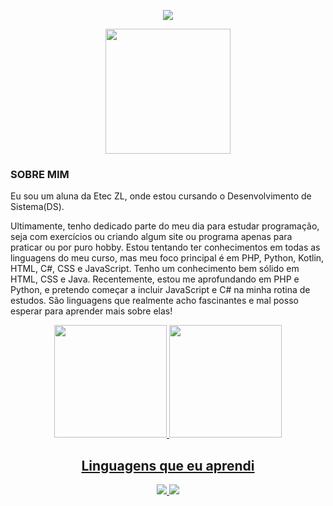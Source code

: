 <!-- Olá mensagem de apresentação com animação -->
<p align="center">
  <img src="https://readme-typing-svg.herokuapp.com/?lines=Seja+bem-vindo;Meu+nome+é;Eduarda&center=true&width=380&height=45">
</p>


<!-- Foto -->
<p align="center">
  <img src="https://img.icons8.com/?size=100&id=OekWdZr7M4hU&format=png&color=000000"  alt="" height="200"/>
</p>

<H3> SOBRE MIM </H3>
<p>Eu sou um aluna da Etec ZL, onde estou cursando o Desenvolvimento de Sistema(DS).
  
Ultimamente, tenho dedicado parte do meu dia para estudar programação, seja com exercícios ou criando algum site ou programa apenas para praticar ou por puro hobby. Estou tentando ter conhecimentos em todas as linguagens do meu curso, mas meu foco principal é em PHP, Python, Kotlin, HTML, C#, CSS e JavaScript. Tenho um conhecimento bem sólido em HTML, CSS e Java.
Recentemente, estou me aprofundando em PHP e Python, e pretendo começar a incluir JavaScript e C# na minha rotina de estudos. São linguagens que realmente acho fascinantes e mal posso esperar para aprender mais sobre elas!</p>


<div align="center">
  <a href="https://github.com/EduardaSerapili">
  <img height="180em" src="https://github-readme-stats.vercel.app/api?username=EduardaSerapili&show_icons=true&theme=dark&include_all_commits=true&count_private=true"/>
  <img height="180em" src="https://github-readme-stats.vercel.app/api/top-langs/?username=EduardaSerapili&layout=compact&langs_count=7&theme=dark"/>

</div>
                                          
        
<!-- Ícones de linguagens -->
<h2 align="center">Linguagens que eu aprendi</h2>
<p align="center">
  <img src="html5.png"/> 
  <img src="css3.png"/>
</p>
